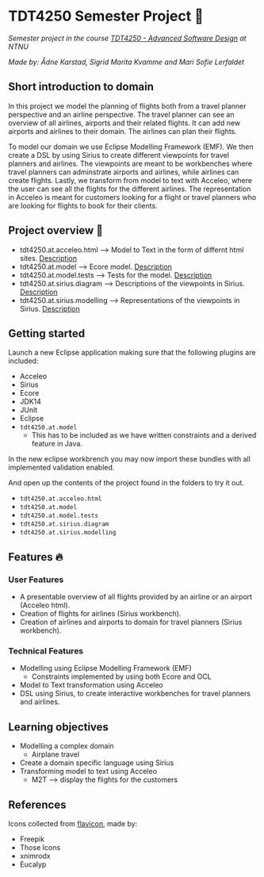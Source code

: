 # TDT4250 Semester Project 💾

_Semester project in the course [TDT4250 - Advanced Software Design](https://www.ntnu.edu/studies/courses/TDT4250#tab=omEmnet) at NTNU_

_Made by: Ådne Karstad, Sigrid Marita Kvamme and Mari Sofie Lerfaldet_

## Short introduction to domain

In this project we model the planning of flights both from a travel planner perspective and an airline perspective. The travel planner can see an overview of all airlines, airports and their related flights. It can add new airports and airlines to their domain. The airlines can plan their flights.

To model our domain we use Eclipse Modelling Framework (EMF). We then create a DSL by using Sirius to create different viewpoints for travel planners and airlines. The viewpoints are meant to be workbenches where travel planners can adminstrate airports and airlines, while airlines can create flights. Lastly, we transform from model to text with Acceleo, where the user can see all the flights for the different airlines. The representation in Acceleo is meant for customers looking for a flight or travel planners who are looking for flights to book for their clients.

## Project overview 📢

- tdt4250.at.acceleo.html --> Model to Text in the form of differnt html sites. [Description](./tdt4250.at.acceleo.html/README.md)
- tdt4250.at.model --> Ecore model. [Description](./tdt4250.at.model/README.md)
- tdt4250.at.model.tests --> Tests for the model. [Description](./tdt4250.at.model.tests/README.md)
- tdt4250.at.sirius.diagram --> Descriptions of the viewpoints in Sirius. [Description](./tdt4250.at.sirius.diagram/README.md)
- tdt4250.at.sirius.modelling --> Representations of the viewpoints in Sirius. [Description](./tdt4250.at.sirius.modelling/README.md)

## Getting started

Launch a new Eclipse application making sure that the following plugins are included:

- Acceleo
- Sirius
- Ecore
- JDK14
- JUnit
- Eclipse
- `tdt4250.at.model`
   - This has to be included as we have written constraints and a derived feature in Java. 
   
In the new eclipse workbrench you may now import these bundles with all implemented validation enabled.

And open up the contents of the project found in the folders to try it out.

- `tdt4250.at.acceleo.html`
- `tdt4250.at.model`
- `tdt4250.at.model.tests`
- `tdt4250.at.sirius.diagram`
- `tdt4250.at.sirius.modelling`

## Features 🔥

### User Features

- A presentable overview of all flights provided by an airline or an airport (Acceleo html).
- Creation of flights for airlines (Sirius workbench).
- Creation of airlines and airports to domain for travel planners (Sirius workbench).

### Technical Features

- Modelling using Eclipse Modelling Framework (EMF)
  - Constraints implemented by using both Ecore and OCL
- Model to Text transformation using Acceleo
- DSL using Sirius, to create interactive workbenches for travel planners and airlines.

## Learning objectives

- Modelling a complex domain
  - Airplane travel
- Create a domain specific language using Sirius
- Transforming model to text using Acceleo
  - M2T --> display the flights for the customers

## References

Icons collected from [flavicon](https://www.flaticon.com/), made by:

- Freepik
- Those Icons
- xnimrodx
- Eucalyp

